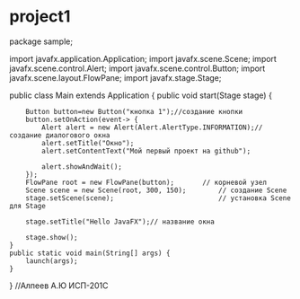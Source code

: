 # project1
package sample;

import javafx.application.Application;
import javafx.scene.Scene;
import javafx.scene.control.Alert;
import javafx.scene.control.Button;
import javafx.scene.layout.FlowPane;
import javafx.stage.Stage;

public class Main extends Application {
    public void start(Stage stage) {

        Button button=new Button("кнопка 1");//создание кнопки
        button.setOnAction(event-> {
            Alert alert = new Alert(Alert.AlertType.INFORMATION);// создание диалогового окна
            alert.setTitle("Окно");
            alert.setContentText("Мой первый проект на github");

            alert.showAndWait();
        });
        FlowPane root = new FlowPane(button);       // корневой узел
        Scene scene = new Scene(root, 300, 150);        // создание Scene
        stage.setScene(scene);                          // установка Scene для Stage

        stage.setTitle("Hello JavaFX");// название окна

        stage.show();
    }
    public static void main(String[] args) {
        launch(args);
    }

}
//Алпеев А.Ю ИСП-201С
